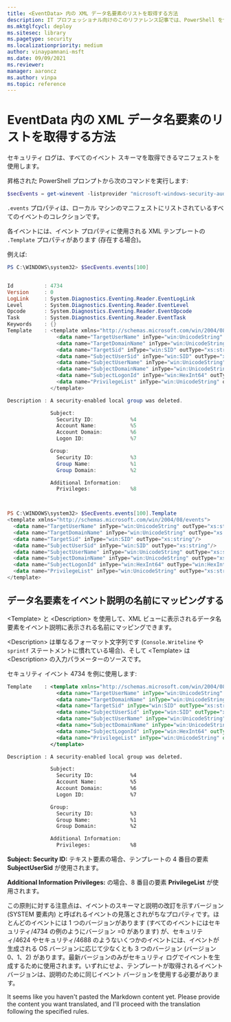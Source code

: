 ```yaml
---
title: <EventData> 内の XML データ名要素のリストを取得する方法
description: IT プロフェッショナル向けのこのリファレンス記事では、PowerShell を使用して <EventData> に表示される XML データ名要素のリストを取得する方法について説明します。
ms.mktglfcycl: deploy
ms.sitesec: library
ms.pagetype: security
ms.localizationpriority: medium
author: vinaypamnani-msft
ms.date: 09/09/2021
ms.reviewer:
manager: aaroncz
ms.author: vinpa
ms.topic: reference
---
```


# EventData 内の XML データ名要素のリストを取得する方法

セキュリティ ログは、すべてのイベント スキーマを取得できるマニフェストを使用します。

昇格された PowerShell プロンプトから次のコマンドを実行します:

```powershell
$secEvents = get-winevent -listprovider "microsoft-windows-security-auditing"
```

`.events` プロパティは、ローカル マシンのマニフェストにリストされているすべてのイベントのコレクションです。

各イベントには、イベント プロパティに使用される XML テンプレートの `.Template` プロパティがあります (存在する場合)。

例えば:

```powershell
PS C:\WINDOWS\system32> $SecEvents.events[100]


Id          : 4734
Version     : 0
LogLink     : System.Diagnostics.Eventing.Reader.EventLogLink
Level       : System.Diagnostics.Eventing.Reader.EventLevel
Opcode      : System.Diagnostics.Eventing.Reader.EventOpcode
Task        : System.Diagnostics.Eventing.Reader.EventTask
Keywords    : {}
Template    : <template xmlns="http://schemas.microsoft.com/win/2004/08/events">
                <data name="TargetUserName" inType="win:UnicodeString" outType="xs:string"/>
                <data name="TargetDomainName" inType="win:UnicodeString" outType="xs:string"/>
                <data name="TargetSid" inType="win:SID" outType="xs:string"/>
                <data name="SubjectUserSid" inType="win:SID" outType="xs:string"/>
                <data name="SubjectUserName" inType="win:UnicodeString" outType="xs:string"/>
                <data name="SubjectDomainName" inType="win:UnicodeString" outType="xs:string"/>
                <data name="SubjectLogonId" inType="win:HexInt64" outType="win:HexInt64"/>
                <data name="PrivilegeList" inType="win:UnicodeString" outType="xs:string"/>
              </template>

Description : A security-enabled local group was deleted.

              Subject:
                Security ID:            %4
                Account Name:           %5
                Account Domain:         %6
                Logon ID:               %7

              Group:
                Security ID:            %3
                Group Name:             %1
                Group Domain:           %2

              Additional Information:
                Privileges:             %8



PS C:\WINDOWS\system32> $SecEvents.events[100].Template
<template xmlns="http://schemas.microsoft.com/win/2004/08/events">
  <data name="TargetUserName" inType="win:UnicodeString" outType="xs:string"/>
  <data name="TargetDomainName" inType="win:UnicodeString" outType="xs:string"/>
  <data name="TargetSid" inType="win:SID" outType="xs:string"/>
  <data name="SubjectUserSid" inType="win:SID" outType="xs:string"/>
  <data name="SubjectUserName" inType="win:UnicodeString" outType="xs:string"/>
  <data name="SubjectDomainName" inType="win:UnicodeString" outType="xs:string"/>
  <data name="SubjectLogonId" inType="win:HexInt64" outType="win:HexInt64"/>
  <data name="PrivilegeList" inType="win:UnicodeString" outType="xs:string"/>
</template>

```

## データ名要素をイベント説明の名前にマッピングする

&lt;Template&gt; と &lt;Description&gt; を使用して、XML ビューに表示されるデータ名要素をイベント説明に表示される名前にマッピングできます。

&lt;Description&gt; は単なるフォーマット文字列です (`Console.Writeline` や `sprintf` ステートメントに慣れている場合)、そして &lt;Template&gt; は &lt;Description&gt; の入力パラメーターのソースです。

セキュリティ イベント 4734 を例に使用します:

```xml
Template    : <template xmlns="http://schemas.microsoft.com/win/2004/08/events">
                <data name="TargetUserName" inType="win:UnicodeString" outType="xs:string"/>
                <data name="TargetDomainName" inType="win:UnicodeString" outType="xs:string"/>
                <data name="TargetSid" inType="win:SID" outType="xs:string"/>
                <data name="SubjectUserSid" inType="win:SID" outType="xs:string"/>
                <data name="SubjectUserName" inType="win:UnicodeString" outType="xs:string"/>
                <data name="SubjectDomainName" inType="win:UnicodeString" outType="xs:string"/>
                <data name="SubjectLogonId" inType="win:HexInt64" outType="win:HexInt64"/>
                <data name="PrivilegeList" inType="win:UnicodeString" outType="xs:string"/>
              </template>

Description : A security-enabled local group was deleted.

              Subject:
                Security ID:            %4
                Account Name:           %5
                Account Domain:         %6
                Logon ID:               %7

              Group:
                Security ID:            %3
                Group Name:             %1
                Group Domain:           %2

              Additional Information:
                Privileges:             %8

```

**Subject: Security ID:** テキスト要素の場合、テンプレートの 4 番目の要素 **SubjectUserSid** が使用されます。

**Additional Information Privileges:** の場合、8 番目の要素 **PrivilegeList** が使用されます。

この原則に対する注意点は、イベントのスキーマと説明の改訂を示すバージョン (SYSTEM 要素内) と呼ばれるイベントの見落とされがちなプロパティです。ほとんどのイベントには 1 つのバージョンがあります (すべてのイベントにはセキュリティ/4734 の例のようにバージョン =0 があります) が、セキュリティ/4624 やセキュリティ/4688 のようないくつかのイベントには、イベントが生成される OS バージョンに応じて少なくとも 3 つのバージョン (バージョン 0、1、2) があります。最新バージョンのみがセキュリティ ログでイベントを生成するために使用されます。いずれにせよ、テンプレートが取得されるイベント バージョンは、説明のために同じイベント バージョンを使用する必要があります。

It seems like you haven't pasted the Markdown content yet. Please provide the content you want translated, and I'll proceed with the translation following the specified rules.
